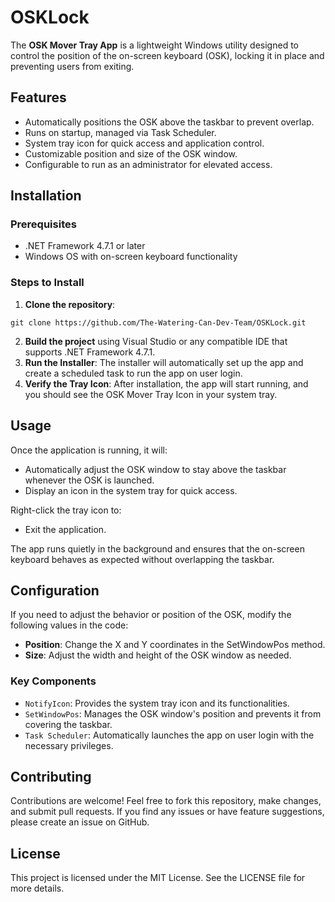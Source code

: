 # OSKLock
The **OSK Mover Tray App** is a lightweight Windows utility designed to control the position of the on-screen keyboard (OSK), locking it in place and preventing users from exiting.
<!-- Optional: Add an image showing the tray icon -->

## Features
- Automatically positions the OSK above the taskbar to prevent overlap.
- Runs on startup, managed via Task Scheduler.
- System tray icon for quick access and application control.
- Customizable position and size of the OSK window.
- Configurable to run as an administrator for elevated access.

## Installation
### Prerequisites
- .NET Framework 4.7.1 or later
- Windows OS with on-screen keyboard functionality

### Steps to Install
1. **Clone the repository**:
```
git clone https://github.com/The-Watering-Can-Dev-Team/OSKLock.git
```
2. **Build the project** using Visual Studio or any compatible IDE that supports .NET Framework 4.7.1.
3. **Run the Installer**: The installer will automatically set up the app and create a scheduled task to run the app on user login.
4. **Verify the Tray Icon**: After installation, the app will start running, and you should see the OSK Mover Tray Icon in your system tray.

## Usage
Once the application is running, it will:
- Automatically adjust the OSK window to stay above the taskbar whenever the OSK is launched.
- Display an icon in the system tray for quick access.

Right-click the tray icon to:
- Exit the application.

The app runs quietly in the background and ensures that the on-screen keyboard behaves as expected without overlapping the taskbar.

## Configuration
If you need to adjust the behavior or position of the OSK, modify the following values in the code:
- **Position**: Change the X and Y coordinates in the SetWindowPos method.
- **Size**: Adjust the width and height of the OSK window as needed.

### Key Components
- `NotifyIcon`: Provides the system tray icon and its functionalities.
- `SetWindowPos`: Manages the OSK window's position and prevents it from covering the taskbar.
- `Task Scheduler`: Automatically launches the app on user login with the necessary privileges.

## Contributing
Contributions are welcome! Feel free to fork this repository, make changes, and submit pull requests. If you find any issues or have feature suggestions, please create an issue on GitHub.

## License
This project is licensed under the MIT License. See the LICENSE file for more details.
